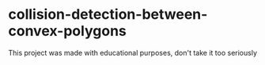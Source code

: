 # collision-detection-between-convex-polygons

This project was made with educational purposes, don't take it too seriously
